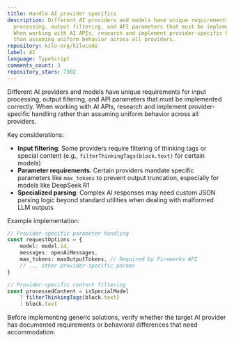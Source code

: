 ```yaml
---
title: Handle AI provider specifics
description: Different AI providers and models have unique requirements for input
  processing, output filtering, and API parameters that must be implemented correctly.
  When working with AI APIs, research and implement provider-specific handling rather
  than assuming uniform behavior across all providers.
repository: kilo-org/kilocode
label: AI
language: TypeScript
comments_count: 3
repository_stars: 7302
---
```


Different AI providers and models have unique requirements for input processing, output filtering, and API parameters that must be implemented correctly. When working with AI APIs, research and implement provider-specific handling rather than assuming uniform behavior across all providers.

Key considerations:
- **Input filtering**: Some providers require filtering of thinking tags or special content (e.g., `filterThinkingTags(block.text)` for certain models)
- **Parameter requirements**: Certain providers mandate specific parameters like `max_tokens` to prevent output truncation, especially for models like DeepSeek R1
- **Specialized parsing**: Complex AI responses may need custom JSON parsing logic beyond standard utilities when dealing with malformed LLM outputs

Example implementation:
```typescript
// Provider-specific parameter handling
const requestOptions = {
    model: model.id,
    messages: openAiMessages,
    max_tokens: maxOutputTokens, // Required by Fireworks API
    // ... other provider-specific params
}

// Provider-specific content filtering
const processedContent = isSpecialModel 
    ? filterThinkingTags(block.text)
    : block.text
```

Before implementing generic solutions, verify whether the target AI provider has documented requirements or behavioral differences that need accommodation.